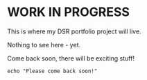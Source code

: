 # WORK IN PROGRESS
This is where my DSR portfolio project will live. 

Nothing to see here - yet.

Come back soon, there will be exciting stuff!

```commandline
echo "Please come back soon!"
```